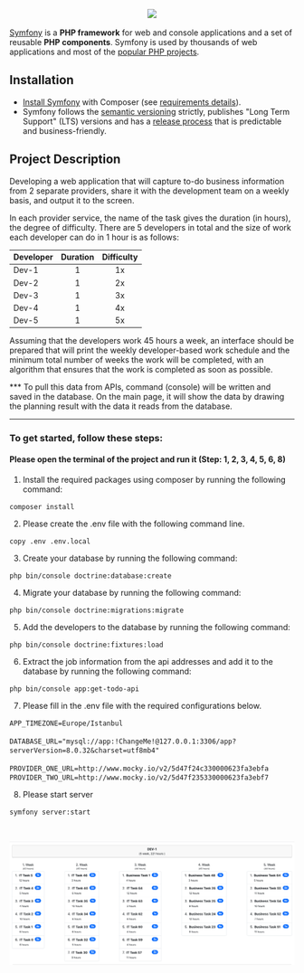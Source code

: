 <p align="center"><a href="https://symfony.com" target="_blank">
    <img src="https://symfony.com/logos/symfony_black_02.svg">
</a></p>

[Symfony][1] is a **PHP framework** for web and console applications and a set
of reusable **PHP components**. Symfony is used by thousands of web
applications and most of the [popular PHP projects][2].

Installation
------------

* [Install Symfony][4] with Composer (see [requirements details][3]).
* Symfony follows the [semantic versioning][5] strictly, publishes "Long Term
  Support" (LTS) versions and has a [release process][6] that is predictable and
  business-friendly.

Project Description
------------
<p>Developing a web application that will capture to-do business information from 2 separate providers, share it with the development team on a weekly basis, and output it to the screen.</p>

<p>In each provider service, the name of the task gives the duration (in hours), the degree of difficulty. There are 5 developers in total and the size of work each developer can do in 1 hour is as follows:</p>

<table>
<thead>
<tr>
<th>Developer</th>
<th>Duration</th>
<th>Difficulty</th>
</tr>
</thead>
<tbody>
<tr>
<td>Dev-1</td>
<td align="center">1</td>
<td align="center">1x</td>
</tr>
<tr>
<td>Dev-2</td>
<td align="center">1</td>
<td align="center">2x</td>
</tr>
<tr>
<td>Dev-3</td>
<td align="center">1</td>
<td align="center">3x</td>
</tr>
<tr>
<td>Dev-4</td>
<td align="center">1</td>
<td align="center">4x</td>
</tr>
<tr>
<td>Dev-5</td>
<td align="center">1</td>
<td align="center">5x</td>
</tr>
</tbody>
</table>

<p>Assuming that the developers work 45 hours a week, an interface should be prepared that will print the weekly developer-based work schedule and the minimum total number of weeks the work will be completed, with an algorithm that ensures that the work is completed as soon as possible.</p>

<p>*** To pull this data from APIs, command (console) will be written and saved in the database. On the main page, it will show the data by drawing the planning result with the data it reads from the database.</p>

---

### To get started, follow these steps:

#### Please open the terminal of the project and run it (Step: 1, 2, 3, 4, 5, 6, 8)

1. Install the required packages using composer by running the following command:

```shell
composer install
```

2. Please create the .env file with the following command line.
```shell
copy .env .env.local
```

3. Create your database by running the following command:
```shell
php bin/console doctrine:database:create
```

4. Migrate your database by running the following command:
```shell
php bin/console doctrine:migrations:migrate
```

5. Add the developers to the database by running the following command:
```shell
php bin/console doctrine:fixtures:load
```

6. Extract the job information from the api addresses and add it to the database by running the following command:
````shell
php bin/console app:get-todo-api
````

7. Please fill in the .env file with the required configurations below.
```
APP_TIMEZONE=Europe/Istanbul

DATABASE_URL="mysql://app:!ChangeMe!@127.0.0.1:3306/app?serverVersion=8.0.32&charset=utf8mb4"

PROVIDER_ONE_URL=http://www.mocky.io/v2/5d47f24c330000623fa3ebfa
PROVIDER_TWO_URL=http://www.mocky.io/v2/5d47f235330000623fa3ebf7
```

8. Please start server
```shell
symfony server:start
```

<br>

![alt text](screenshot.png)

[1]: https://symfony.com
[2]: https://symfony.com/projects
[3]: https://symfony.com/doc/current/reference/requirements.html
[4]: https://symfony.com/doc/current/setup.html
[5]: https://semver.org
[6]: https://symfony.com/doc/current/contributing/community/releases.html
